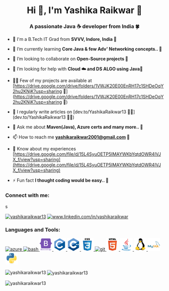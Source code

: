 <h1 align="center">Hi 👋, I'm Yashika Raikwar 🌸</h1>
<h3 align="center">A passionate Java ☕ developer from India 🍀</h3>

- 🔭 I'm a B.Tech IT Grad from **SVVV, Indore, India 🏫**

- 🌱 I’m currently learning **Core Java & few Adv' Networking concepts.. 📡**

- 👯 I’m looking to collaborate on **Open-Source projects 📰**

- 🤝 I’m looking for help with **Cloud ☁️ and DS ALGO using Java🧬**

- 👨‍💻 Few of my projects are available at [https://drive.google.com/drive/folders/1VWJK20E00EnRH17c1SHDeOqY2hu2KNjK?usp=sharing 📁](https://drive.google.com/drive/folders/1VWJK20E00EnRH17c1SHDeOqY2hu2KNjK?usp=sharing 📁)

- 📝 I regularly write articles on [dev.to/YashikaRaikwar13 ✍🏻](dev.to/YashikaRaikwar13 ✍🏻)

- 💬 Ask me about **Maven(Java), Azure certs and many more.. 📜**

- 📫 How to reach me **yashikaraikwar2001@gmail.com 📮**

- 📄 Know about my experiences [https://drive.google.com/file/d/15L4SyuOETP5IMAYWKbYqtdOWR4IVJX_f/view?usp=sharing](https://drive.google.com/file/d/15L4SyuOETP5IMAYWKbYqtdOWR4IVJX_f/view?usp=sharing)

- ⚡ Fun fact **I thought coding would be easy.. 🙊**

<h3 align="left">Connect with me:</h3>s
<p align="left">
<a href="https://dev.to/yashikaraikwar13" target="blank"><img align="center" src="https://raw.githubusercontent.com/rahuldkjain/github-profile-readme-generator/master/src/images/icons/Social/devto.svg" alt="yashikaraikwar13" height="30" width="40" /></a>
<a href="https://linkedin.com/in/www.linkedin.com/in/yashikaraikwar" target="blank"><img align="center" src="https://raw.githubusercontent.com/rahuldkjain/github-profile-readme-generator/master/src/images/icons/Social/linked-in-alt.svg" alt="www.linkedin.com/in/yashikaraikwar" height="30" width="40" /></a>
</p>

<h3 align="left">Languages and Tools:</h3>
<p align="left"> <a href="https://azure.microsoft.com/en-in/" target="_blank" rel="noreferrer"> <img src="https://www.vectorlogo.zone/logos/microsoft_azure/microsoft_azure-icon.svg" alt="azure" width="40" height="40"/> </a> <a href="https://www.gnu.org/software/bash/" target="_blank" rel="noreferrer"> <img src="https://www.vectorlogo.zone/logos/gnu_bash/gnu_bash-icon.svg" alt="bash" width="40" height="40"/> </a> <a href="https://getbootstrap.com" target="_blank" rel="noreferrer"> <img src="https://raw.githubusercontent.com/devicons/devicon/master/icons/bootstrap/bootstrap-plain-wordmark.svg" alt="bootstrap" width="40" height="40"/> </a> <a href="https://www.cprogramming.com/" target="_blank" rel="noreferrer"> <img src="https://raw.githubusercontent.com/devicons/devicon/master/icons/c/c-original.svg" alt="c" width="40" height="40"/> </a> <a href="https://www.w3schools.com/cpp/" target="_blank" rel="noreferrer"> <img src="https://raw.githubusercontent.com/devicons/devicon/master/icons/cplusplus/cplusplus-original.svg" alt="cplusplus" width="40" height="40"/> </a> <a href="https://www.w3schools.com/css/" target="_blank" rel="noreferrer"> <img src="https://raw.githubusercontent.com/devicons/devicon/master/icons/css3/css3-original-wordmark.svg" alt="css3" width="40" height="40"/> </a> <a href="https://git-scm.com/" target="_blank" rel="noreferrer"> <img src="https://www.vectorlogo.zone/logos/git-scm/git-scm-icon.svg" alt="git" width="40" height="40"/> </a> <a href="https://www.w3.org/html/" target="_blank" rel="noreferrer"> <img src="https://raw.githubusercontent.com/devicons/devicon/master/icons/html5/html5-original-wordmark.svg" alt="html5" width="40" height="40"/> </a> <a href="https://www.java.com" target="_blank" rel="noreferrer"> <img src="https://raw.githubusercontent.com/devicons/devicon/master/icons/java/java-original.svg" alt="java" width="40" height="40"/> </a> <a href="https://www.linux.org/" target="_blank" rel="noreferrer"> <img src="https://raw.githubusercontent.com/devicons/devicon/master/icons/linux/linux-original.svg" alt="linux" width="40" height="40"/> </a> <a href="https://www.mysql.com/" target="_blank" rel="noreferrer"> <img src="https://raw.githubusercontent.com/devicons/devicon/master/icons/mysql/mysql-original-wordmark.svg" alt="mysql" width="40" height="40"/> </a> <a href="https://www.python.org" target="_blank" rel="noreferrer"> <img src="https://raw.githubusercontent.com/devicons/devicon/master/icons/python/python-original.svg" alt="python" width="40" height="40"/> </a> </p>

<p><img align="left" src="https://github-readme-stats.vercel.app/api/top-langs?username=yashikaraikwar13&show_icons=true&locale=en&layout=compact" alt="yashikaraikwar13" /></p>

<p>&nbsp;<img align="center" src="https://github-readme-stats.vercel.app/api?username=yashikaraikwar13&show_icons=true&locale=en" alt="yashikaraikwar13" /></p>

<p><img align="center" src="https://github-readme-streak-stats.herokuapp.com/?user=yashikaraikwar13&" alt="yashikaraikwar13" /></p>
